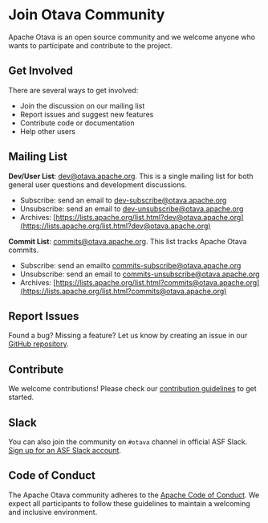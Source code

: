 # Join Otava Community

Apache Otava is an open source community and we welcome anyone who wants to participate and contribute to the project.

## Get Involved

There are several ways to get involved:

- Join the discussion on our mailing list
- Report issues and suggest new features
- Contribute code or documentation
- Help other users

## Mailing List

**Dev/User List**: [dev@otava.apache.org](mailto:dev@otava.apache.org). This is a single mailing list for both general user questions and
development discussions.

* Subscribe: send an email to [dev-subscribe@otava.apache.org](mailto:dev-subscribe@otava.apache.org)
* Unsubscribe: send an email to
[dev-unsubscribe@otava.apache.org](mailto:dev-unsubscribe@otava.apache.org)
* Archives: [https://lists.apache.org/list.html?dev@otava.apache.org](https://lists.apache.org/list.html?dev@otava.apache.org)

**Commit List**: [commits@otava.apache.org](mailto:commits@otava.apache.org). This list tracks Apache Otava commits.

* Subscribe: send an emailto [commits-subscribe@otava.apache.org](mailto:commits-subscribe@otava.apache.org)
* Unsubscribe: send an email to
[commits-unsubscribe@otava.apache.org](mailto:commits-unsubscribe@otava.apache.org)
* Archives: [https://lists.apache.org/list.html?commits@otava.apache.org](https://lists.apache.org/list.html?commits@otava.apache.org)

## Report Issues

Found a bug? Missing a feature? Let us know by creating an issue in our [GitHub repository](https://github.com/apache/otava/issues).

## Contribute

We welcome contributions! Please check our [contribution guidelines](/docs/contribute) to get started.

## Slack

You can also join the community on `#otava` channel in official ASF Slack. [Sign up for an ASF Slack account](https://s.apache.org/slack-invite).

## Code of Conduct

The Apache Otava community adheres to the [Apache Code of Conduct](https://www.apache.org/foundation/policies/conduct.html). We expect all
participants to follow these guidelines to maintain a welcoming and inclusive environment.
